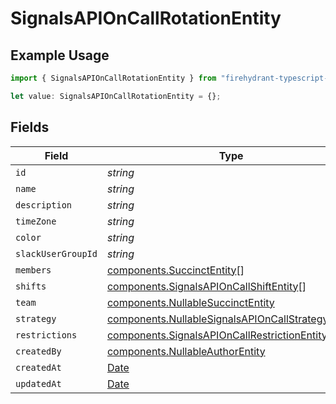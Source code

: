 # SignalsAPIOnCallRotationEntity

## Example Usage

```typescript
import { SignalsAPIOnCallRotationEntity } from "firehydrant-typescript-sdk/models/components";

let value: SignalsAPIOnCallRotationEntity = {};
```

## Fields

| Field                                                                                                                  | Type                                                                                                                   | Required                                                                                                               | Description                                                                                                            |
| ---------------------------------------------------------------------------------------------------------------------- | ---------------------------------------------------------------------------------------------------------------------- | ---------------------------------------------------------------------------------------------------------------------- | ---------------------------------------------------------------------------------------------------------------------- |
| `id`                                                                                                                   | *string*                                                                                                               | :heavy_minus_sign:                                                                                                     | N/A                                                                                                                    |
| `name`                                                                                                                 | *string*                                                                                                               | :heavy_minus_sign:                                                                                                     | N/A                                                                                                                    |
| `description`                                                                                                          | *string*                                                                                                               | :heavy_minus_sign:                                                                                                     | N/A                                                                                                                    |
| `timeZone`                                                                                                             | *string*                                                                                                               | :heavy_minus_sign:                                                                                                     | N/A                                                                                                                    |
| `color`                                                                                                                | *string*                                                                                                               | :heavy_minus_sign:                                                                                                     | N/A                                                                                                                    |
| `slackUserGroupId`                                                                                                     | *string*                                                                                                               | :heavy_minus_sign:                                                                                                     | N/A                                                                                                                    |
| `members`                                                                                                              | [components.SuccinctEntity](../../models/components/succinctentity.md)[]                                               | :heavy_minus_sign:                                                                                                     | N/A                                                                                                                    |
| `shifts`                                                                                                               | [components.SignalsAPIOnCallShiftEntity](../../models/components/signalsapioncallshiftentity.md)[]                     | :heavy_minus_sign:                                                                                                     | N/A                                                                                                                    |
| `team`                                                                                                                 | [components.NullableSuccinctEntity](../../models/components/nullablesuccinctentity.md)                                 | :heavy_minus_sign:                                                                                                     | N/A                                                                                                                    |
| `strategy`                                                                                                             | [components.NullableSignalsAPIOnCallStrategyEntity](../../models/components/nullablesignalsapioncallstrategyentity.md) | :heavy_minus_sign:                                                                                                     | N/A                                                                                                                    |
| `restrictions`                                                                                                         | [components.SignalsAPIOnCallRestrictionEntity](../../models/components/signalsapioncallrestrictionentity.md)[]         | :heavy_minus_sign:                                                                                                     | N/A                                                                                                                    |
| `createdBy`                                                                                                            | [components.NullableAuthorEntity](../../models/components/nullableauthorentity.md)                                     | :heavy_minus_sign:                                                                                                     | N/A                                                                                                                    |
| `createdAt`                                                                                                            | [Date](https://developer.mozilla.org/en-US/docs/Web/JavaScript/Reference/Global_Objects/Date)                          | :heavy_minus_sign:                                                                                                     | N/A                                                                                                                    |
| `updatedAt`                                                                                                            | [Date](https://developer.mozilla.org/en-US/docs/Web/JavaScript/Reference/Global_Objects/Date)                          | :heavy_minus_sign:                                                                                                     | N/A                                                                                                                    |